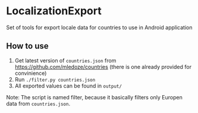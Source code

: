 # LocalizationExport
Set of tools for export locale data for countries to use in Android application

## How to use

1. Get latest version of `countries.json` from https://github.com/mledoze/countries (there is one already provided for convinience)
1. Run `./filter.py countries.json`
1. All exported values can be found in `output/`

Note: The script is named filter, because it basically filters only Europen data from `countries.json`.
